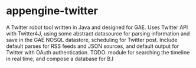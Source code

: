 # appengine-twitter
A Twitter robot tool written in Java and designed for GAE.
Uses Twitter API with Twitter4J, using some abstract datasource
for parsing information and save in the GAE NOSQL datastore,
scheduling for Twitter post.
Include default parses for RSS feeds and JSON sources, and
default output for Twitter with OAuth authentication.
TODO: module for searching the timeline in real time, and
compose a database for B.I 
